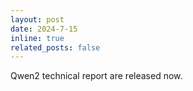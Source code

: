 ```yaml
---
layout: post
date: 2024-7-15
inline: true
related_posts: false
---
```


Qwen2 technical report are released now.